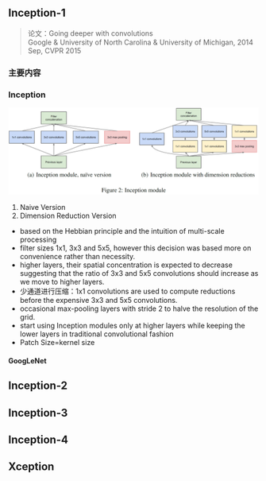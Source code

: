 ## Inception-1
> 论文：Going deeper with convolutions  
> Google & University of North Carolina & University of Michigan, 2014 Sep, CVPR 2015


### 主要内容
### Inception
![alt text](image/inception-1_module.png)
1. Naive Version
2. Dimension Reduction Version
- based on the Hebbian principle and the intuition of multi-scale processing
- filter sizes 1x1, 3x3 and 5x5, however this decision was based more on convenience rather than necessity.
- higher layers, their spatial concentration is expected to decrease suggesting that the ratio of 3x3 and 5x5 convolutions should increase as we move to higher layers.
- 少通道进行压缩：1x1 convolutions are used to compute reductions before the expensive 3x3 and 5x5 convolutions.
- occasional max-pooling layers with stride 2 to halve the resolution of the grid.
- start using Inception modules only at higher layers while keeping the lower layers in traditional convolutional fashion
- Patch Size=kernel size
#### GoogLeNet

## Inception-2
## Inception-3
## Inception-4


## Xception